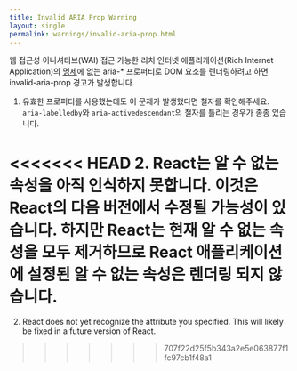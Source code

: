 ```yaml
---
title: Invalid ARIA Prop Warning
layout: single
permalink: warnings/invalid-aria-prop.html
---
```


웹 접근성 이니셔티브(WAI) 접근 가능한 리치 인터넷 애플리케이션(Rich Internet Application)의 [명세](https://www.w3.org/TR/wai-aria-1.1/#states_and_properties)에 없는 aria-* 프로퍼티로 DOM 요소를 렌더링하려고 하면 invalid-aria-prop 경고가 발생합니다.

1. 유효한 프로퍼티를 사용했는데도 이 문제가 발생했다면 철자를 확인해주세요. `aria-labelledby`와 `aria-activedescendant`의 철자를 틀리는 경우가 종종 있습니다.

<<<<<<< HEAD
2. React는 알 수 없는 속성을 아직 인식하지 못합니다. 이것은 React의 다음 버전에서 수정될 가능성이 있습니다. 하지만 React는 현재 알 수 없는 속성을 모두 제거하므로 React 애플리케이션에 설정된 알 수 없는 속성은 렌더링 되지 않습니다.
=======
2. React does not yet recognize the attribute you specified. This will likely be fixed in a future version of React.
>>>>>>> 707f22d25f5b343a2e5e063877f1fc97cb1f48a1
